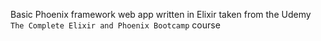 Basic Phoenix framework web app written in Elixir taken from the Udemy `The Complete Elixir and Phoenix Bootcamp` course
